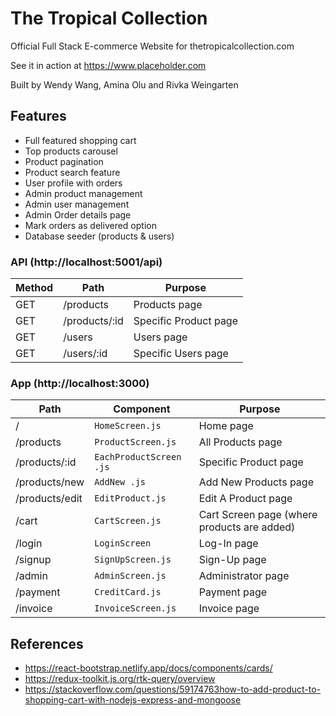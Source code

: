 # The Tropical Collection

Official Full Stack E-commerce Website for thetropicalcollection.com

See it in action at https://www.placeholder.com

Built by Wendy Wang, Amina Olu and Rivka Weingarten

## Features

- Full featured shopping cart
- Top products carousel
- Product pagination
- Product search feature
- User profile with orders
- Admin product management
- Admin user management
- Admin Order details page
- Mark orders as delivered option
- Database seeder (products & users)

### API (http://localhost:5001/api)

| Method | Path          | Purpose               |
| ------ | ------------- | --------------------- |
| GET    | /products     | Products page         |
| GET    | /products/:id | Specific Product page |
| GET    | /users        | Users page            |
| GET    | /users/:id    | Specific Users page   |

### App (http://localhost:3000)

| Path           | Component               | Purpose                                     |
| -------------- | ----------------------- | ------------------------------------------- |
| /              | `HomeScreen.js`         | Home page                                   |
| /products      | `ProductScreen.js`      | All Products page                           |
| /products/:id  | `EachProductScreen .js` | Specific Product page                       |
| /products/new  | `AddNew .js`            | Add New Products page                       |
| /products/edit | `EditProduct.js`        | Edit A Product page                         |
| /cart          | `CartScreen.js`         | Cart Screen page (where products are added) |
| /login         | `LoginScreen`           | Log-In page                                 |
| /signup        | `SignUpScreen.js`       | Sign-Up page                                |
| /admin         | `AdminScreen.js`        | Administrator page                          |
| /payment       | `CreditCard.js`         | Payment page                                |
| /invoice       | `InvoiceScreen.js`      | Invoice page                                |

## References

- https://react-bootstrap.netlify.app/docs/components/cards/
- https://redux-toolkit.js.org/rtk-query/overview
- https://stackoverflow.com/questions/59174763how-to-add-product-to-shopping-cart-with-nodejs-express-and-mongoose
